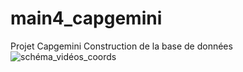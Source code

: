 # main4_capgemini
Projet Capgemini
Construction de la base de données
![schéma_vidéos_coords](https://github.com/cmll2/main4_capgemini/assets/91607103/7bbf1a96-cca4-4291-91a7-4137d2a5e897)
